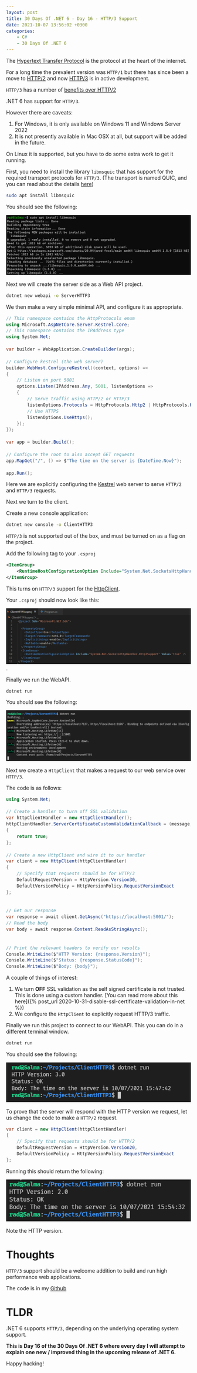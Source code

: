 ```yaml
---
layout: post
title: 30 Days Of .NET 6 - Day 16 - HTTP/3 Support
date: 2021-10-07 13:56:02 +0300
categories:
    - C#
    - 30 Days Of .NET 6
---
```

The [Hypertext Transfer Protocol](https://en.wikipedia.org/wiki/Hypertext_Transfer_Protocol) is the protocol at the heart of the internet. 

For a long time the prevalent version was `HTTP/1` but there has since been a move to [HTTP/2](https://en.wikipedia.org/wiki/HTTP/2) and now [HTTP/3](https://en.wikipedia.org/wiki/HTTP/3) is in active development.

`HTTP/3` has a number of [benefits over HTTP/2](https://blog.cloudflare.com/http-3-vs-http-2/)

.NET 6 has support for `HTTP/3`.

However there are caveats:

1. For Windows, it is only available on Windows 11 and Windows Server 2022
2. It is not presently available in Mac OSX at all, but support will be added in the future.

On Linux it is supported, but you have to do some extra work to get it running.

First, you need to install the library `libmsquic` that has support for the required transport protocols for `HTTP/3`. (The transport is named QUIC, and you can read about the details [here](https://www.chromium.org/quic))

```bash
sudo apt install libmsquic
```

You should see the following:

![](../images/2021/10/LbubMSQUIC.png)

Next we will create the server side as a Web API project.

```bash
dotnet new webapi -o ServerHTTP3
```

We then make a very simple minimal API, and configure it as appropriate.

```csharp
// This namespace contains the HttpProtocols enum
using Microsoft.AspNetCore.Server.Kestrel.Core;
// This namespace contains the IPAddress type
using System.Net;

var builder = WebApplication.CreateBuilder(args);

// Configure kestrel (the web server)
builder.WebHost.ConfigureKestrel((context, options) =>
{
    // Listen on port 5001
    options.Listen(IPAddress.Any, 5001, listenOptions =>
    {
        // Serve traffic using HTTP/2 or HTTP/3
        listenOptions.Protocols = HttpProtocols.Http2 | HttpProtocols.Http3;
        // Use HTTPS
        listenOptions.UseHttps();
    });
});

var app = builder.Build();

// Configure the root to also accept GET requests
app.MapGet("/", () => $"The time on the server is {DateTime.Now}");

app.Run();
```

Here we are explicitly configuring the [Kestrel](https://docs.microsoft.com/en-us/aspnet/core/fundamentals/servers/kestrel?view=aspnetcore-5.0) web server to serve `HTTP/2` and `HTTP/3` requests.

Next we turn to the client.

Create a new console application:

```bash
dotnet new console -o ClientHTTP3
```

`HTTP/3` is not supported out of the box, and must be turned on as a flag on the project.

Add the following tag to your `.csproj`

```xml
<ItemGroup>
    <RuntimeHostConfigurationOption Include="System.Net.SocketsHttpHandler.Http3Support" Value="true" />
</ItemGroup>
```

This turns on `HTTP/3` support for the [HttpClient](https://docs.microsoft.com/en-us/dotnet/api/system.net.http.httpclient?view=net-5.0).

Your `.csproj` should now look like this:

![](../images/2021/10/ClientCSProj.png).

Finally we run the WebAPI.

```bash
dotnet run
```

You should see the following:

![](../images/2021/10/Server.png)

Next we create a `HttpClient` that makes a request to our web service over `HTTP/3`.

The code is as follows:

```csharp
using System.Net;

// Create a handler to turn off SSL validation
var httpClientHandler = new HttpClientHandler();
httpClientHandler.ServerCertificateCustomValidationCallback = (message, cert, chain, sslPolicyErrors) =>
{
    return true;
};

// Create a new HttpClient and wire it to our handler
var client = new HttpClient(httpClientHandler)
{
    // Specify that requests should be for HTTP/3
    DefaultRequestVersion = HttpVersion.Version30,
    DefaultVersionPolicy = HttpVersionPolicy.RequestVersionExact
};


// Get our response
var response = await client.GetAsync("https://localhost:5001/");
// Read the body
var body = await response.Content.ReadAsStringAsync();


// Print the relevant headers to verify our results
Console.WriteLine($"HTTP Version: {response.Version}");
Console.WriteLine($"Status: {response.StatusCode}");
Console.WriteLine($"Body: {body}");
```

A couple of things of interest:
1. We turn **OFF** SSL validation as the self signed certificate is not trusted. This is done using a custom handler. [You can read more about this here]({% post_url 2020-10-31-disable-ssl-certificate-validation-in-net %})
2. We configure the `HttpClient` to explicitly request HTTP/3 traffic.

Finally we run this project to connect to our WebAPI. This you can do in a different terminal window.

```bash
dotnet run
```

You should see the following:

![](../images/2021/10/ClientHTTP3Request.png)

To prove that the server will respond with the HTTP version we request, let us change the code to make a `HTTP/2` request.

```csharp
var client = new HttpClient(httpClientHandler)
{
    // Specify that requests should be for HTTP/2
    DefaultRequestVersion = HttpVersion.Version20,
    DefaultVersionPolicy = HttpVersionPolicy.RequestVersionExact
};
```

Running this should return the following:

![](../images/2021/10/ClientHTTP2Request.png)

Note the HTTP version.

# Thoughts

`HTTP/3` support should be a welcome addition to build and run high performance web applications.

The code is in my [Github](https://github.com/conradakunga/BlogCode/tree/master/2021-10-06%20-%2030%20Days%20Of%20.NET%206%20-%20Day%2016%20-%20HTTP3%20Support)

# TLDR

.NET 6 supports `HTTP/3`, depending on the underlying operating system support.

**This is Day 16 of the 30 Days Of .NET 6 where every day I will attempt to explain one new / improved thing in the upcoming release of .NET 6.**

Happy hacking!